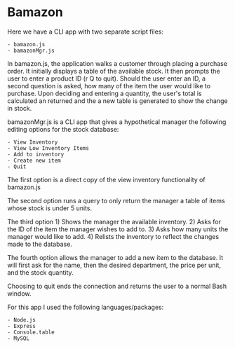 # Bamazon

Here we have a CLI app with two separate script files:

    - bamazon.js
    - bamazonMgr.js

In bamazon.js, the application walks a customer through placing a purchase order.  It initially displays a table of the available stock.  It then prompts the user to enter a product ID (r Q to quit).  Should the user enter an ID, a second question is asked, how many of the item the user would like to purchase.  Upon deciding and entering a quantity, the user's total is calculated an returned and the a new table is generated to show the change in stock.

bamazonMgr.js is a CLI app that gives a hypothetical manager the following editing options for the stock database:

    - View Inventory
    - View Low Inventory Items
    - Add to inventory
    - Create new item
    - Quit

The first option is a direct copy of the view inventory functionality of bamazon.js

The second option runs a query to only return the manager a table of items whose stock is under 5 units.

The third option 1) Shows the manager the available inventory.  2) Asks for the ID of the item the manager wishes to add to.  3) Asks how many units the manager would like to add.  4) Relists the inventory to reflect the changes made to the database.

The fourth option allows the manager to add a new item to the database.  It will first ask for the name, then the desired department, the price per unit, and the stock quantity.

Choosing to quit ends the connection and returns the user to a normal Bash window.

For this app I used the following languages/packages:

    - Node.js
    - Express
    - Console.table
    - MySQL